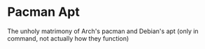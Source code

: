 # Pacman Apt

The unholy matrimony of Arch's pacman and Debian's apt (only in command, not actually how they function)
